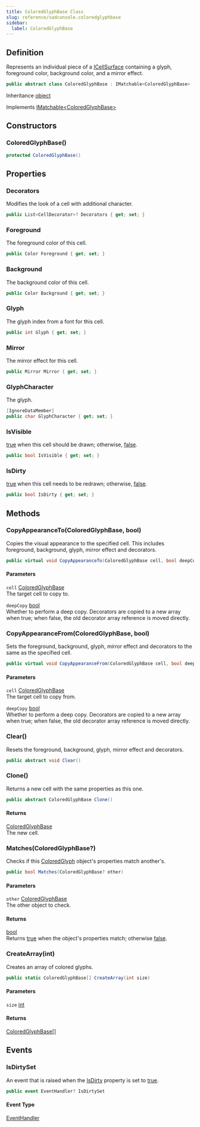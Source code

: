 ```yaml
---
title: ColoredGlyphBase Class
slug: reference/sadconsole.coloredglyphbase
sidebar:
  label: ColoredGlyphBase
---
```

## Definition

Represents an individual piece of a [ICellSurface](../sadconsole.icellsurface/) containing a glyph, foreground color, background color, and a mirror effect.

```csharp title="C#"
public abstract class ColoredGlyphBase : IMatchable<ColoredGlyphBase>
```

Inheritance [object](https://learn.microsoft.com/dotnet/api/system.object/)

Implements [IMatchable\<ColoredGlyphBase\>](../sadconsole.coloredglyphbase/)

## Constructors

### ColoredGlyphBase()

```csharp title="C#"
protected ColoredGlyphBase()
```


## Properties

### Decorators

Modifies the look of a cell with additional character.

```csharp title="C#"
public List<CellDecorator>? Decorators { get; set; }
```

### Foreground

The foreground color of this cell.

```csharp title="C#"
public Color Foreground { get; set; }
```

### Background

The background color of this cell.

```csharp title="C#"
public Color Background { get; set; }
```

### Glyph

The glyph index from a font for this cell.

```csharp title="C#"
public int Glyph { get; set; }
```

### Mirror

The mirror effect for this cell.

```csharp title="C#"
public Mirror Mirror { get; set; }
```

### GlyphCharacter

The glyph.

```csharp title="C#"
[IgnoreDataMember]
public char GlyphCharacter { get; set; }
```

### IsVisible

<a href="https://learn.microsoft.com/dotnet/csharp/language-reference/builtin-types/bool">true</a> when this cell should be drawn; otherwise, <a href="https://learn.microsoft.com/dotnet/csharp/language-reference/builtin-types/bool">false</a>.

```csharp title="C#"
public bool IsVisible { get; set; }
```

### IsDirty

<a href="https://learn.microsoft.com/dotnet/csharp/language-reference/builtin-types/bool">true</a> when this cell needs to be redrawn; otherwise, <a href="https://learn.microsoft.com/dotnet/csharp/language-reference/builtin-types/bool">false</a>.

```csharp title="C#"
public bool IsDirty { get; set; }
```

## Methods

### CopyAppearanceTo(ColoredGlyphBase, bool)

Copies the visual appearance to the specified cell. This includes foreground, background, glyph, mirror effect and decorators.

```csharp title="C#"
public virtual void CopyAppearanceTo(ColoredGlyphBase cell, bool deepCopy = true)
```

#### Parameters

`cell` [ColoredGlyphBase](../sadconsole.coloredglyphbase/)  
The target cell to copy to.

`deepCopy` [bool](https://learn.microsoft.com/dotnet/api/system.boolean/)  
Whether to perform a deep copy.  Decorators are copied to a new array when true; when false, the old
decorator array reference is moved directly.


### CopyAppearanceFrom(ColoredGlyphBase, bool)

Sets the foreground, background, glyph, mirror effect and decorators to the same as the specified cell.

```csharp title="C#"
public virtual void CopyAppearanceFrom(ColoredGlyphBase cell, bool deepCopy = true)
```

#### Parameters

`cell` [ColoredGlyphBase](../sadconsole.coloredglyphbase/)  
The target cell to copy from.

`deepCopy` [bool](https://learn.microsoft.com/dotnet/api/system.boolean/)  
Whether to perform a deep copy.  Decorators are copied to a new array when true; when false, the old
decorator array reference is moved directly.


### Clear()

Resets the foreground, background, glyph, mirror effect and decorators.

```csharp title="C#"
public abstract void Clear()
```


### Clone()

Returns a new cell with the same properties as this one.

```csharp title="C#"
public abstract ColoredGlyphBase Clone()
```

#### Returns

[ColoredGlyphBase](../sadconsole.coloredglyphbase/)  
The new cell.

### Matches(ColoredGlyphBase?)

Checks if this [ColoredGlyph](../sadconsole.coloredglyph/) object's properties match another's.

```csharp title="C#"
public bool Matches(ColoredGlyphBase? other)
```

#### Parameters

`other` [ColoredGlyphBase](../sadconsole.coloredglyphbase/)  
The other object to check.

#### Returns

[bool](https://learn.microsoft.com/dotnet/api/system.boolean/)  
Returns <a href="https://learn.microsoft.com/dotnet/csharp/language-reference/builtin-types/bool">true</a> when the object's properties match; otherwise <a href="https://learn.microsoft.com/dotnet/csharp/language-reference/builtin-types/bool">false</a>.

### CreateArray(int)

Creates an array of colored glyphs.

```csharp title="C#"
public static ColoredGlyphBase[] CreateArray(int size)
```

#### Parameters

`size` [int](https://learn.microsoft.com/dotnet/api/system.int32/)  

#### Returns

[ColoredGlyphBase[]](../sadconsole.coloredglyphbase/)

## Events

### IsDirtySet

An event that is raised when the [IsDirty](../sadconsole.coloredglyphbase/#isdirty/) property is set to <a href="https://learn.microsoft.com/dotnet/csharp/language-reference/builtin-types/bool">true</a>.

```csharp title="C#"
public event EventHandler? IsDirtySet
```

#### Event Type

[EventHandler](https://learn.microsoft.com/dotnet/api/system.eventhandler/)